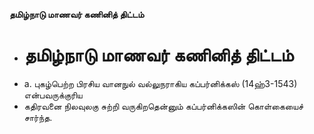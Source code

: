**தமிழ்நாடு மாணவர் கணினித் திட்டம்**
- # தமிழ்நாடு மாணவர் கணினித் திட்டம்
- a. புகழ்பெற்ற பிரசிய வானநுல் வல்லுநராகிய கப்பர்னிக்கஸ் (14ஹ்3-1543) என்பவருக்குரிய
- கதிரவனை நிலவுலகு சுற்றி வருகிறதென்னும் கப்பர்னிக்கஸின் கொள்கையைச் சார்ந்த.

